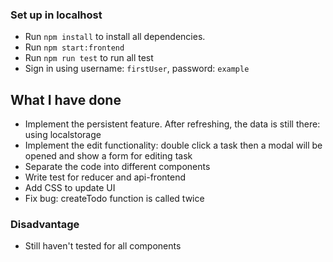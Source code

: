 ### Set up in localhost
- Run ```npm install``` to install all dependencies.
- Run ```npm start:frontend``` 
- Run ```npm run test``` to run all test
- Sign in using username: `firstUser`, password: `example`

## What I have done
- Implement the persistent feature. After refreshing, the data is still there: using localstorage
- Implement the edit functionality: double click a task then a modal will be opened and show a form for editing task
- Separate the code into different components
- Write test for reducer and api-frontend
- Add CSS to update UI
- Fix bug: createTodo function is called twice
    
### Disadvantage
- Still haven't tested for all components

